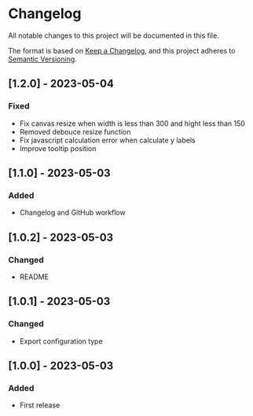 # Changelog

All notable changes to this project will be documented in this file.

The format is based on [Keep a Changelog](https://keepachangelog.com/en/1.0.0/),
and this project adheres to [Semantic Versioning](https://semver.org/spec/v2.0.0.html).


## [1.2.0] - 2023-05-04

### Fixed

- Fix canvas resize when width is less than 300 and hight less than 150
- Removed debouce resize function
- Fix javascript calculation error when calculate y labels
- Improve tooltip position

## [1.1.0] - 2023-05-03

### Added

- Changelog and GitHub workflow

## [1.0.2] - 2023-05-03

### Changed

- README

## [1.0.1] - 2023-05-03

### Changed

- Export configuration type

## [1.0.0] - 2023-05-03

### Added

- First release
